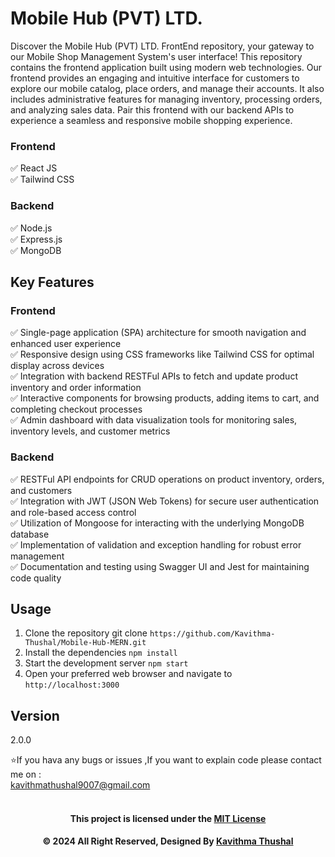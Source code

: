 # Mobile Hub (PVT) LTD.

Discover the Mobile Hub (PVT) LTD. FrontEnd repository, your gateway to our Mobile Shop Management System's user
interface! This repository contains the frontend application built using modern web technologies. Our frontend provides
an engaging and intuitive interface for customers to explore our mobile catalog, place orders, and manage their
accounts. It also includes administrative features for managing inventory, processing orders, and analyzing sales data.
Pair this frontend with our backend APIs to experience a seamless and responsive mobile shopping experience.

### Frontend

✅ React JS<br/>
✅ Tailwind CSS<br/>

### Backend

✅ Node.js<br/>
✅ Express.js<br/>
✅ MongoDB<br/>

## Key Features

### Frontend

✅ Single-page application (SPA) architecture for smooth navigation and enhanced user experience<br/>
✅ Responsive design using CSS frameworks like Tailwind CSS for optimal display across devices<br/>
✅ Integration with backend RESTFul APIs to fetch and update product inventory and order information<br/>
✅ Interactive components for browsing products, adding items to cart, and completing checkout processes<br/>
✅ Admin dashboard with data visualization tools for monitoring sales, inventory levels, and customer metrics<br/>

### Backend

✅ RESTFul API endpoints for CRUD operations on product inventory, orders, and customers<br/>
✅ Integration with JWT (JSON Web Tokens) for secure user authentication and role-based access control<br/>
✅ Utilization of Mongoose for interacting with the underlying MongoDB database<br/>
✅ Implementation of validation and exception handling for robust error management<br/>
✅ Documentation and testing using Swagger UI and Jest for maintaining code quality<br/>

## Usage

1. Clone the repository git clone `https://github.com/Kavithma-Thushal/Mobile-Hub-MERN.git`
2. Install the dependencies `npm install`
3. Start the development server `npm start`
4. Open your preferred web browser and navigate to `http://localhost:3000`

## Version

2.0.0

⭐️If you hava any bugs or issues ,If you want to explain code please contact me on :<br/>
[kavithmathushal9007@gmail.com](https://www.kavithmathushal9007@gmail.com)<br/><br/>

<div align="center">

#### This project is licensed under the [MIT License](LICENSE)

#### © 2024 All Right Reserved, Designed By [Kavithma Thushal](https://github.com/Kavithma-Thushal)

</div>